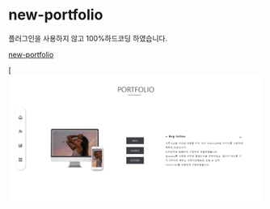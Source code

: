 # new-portfolio
플러그인을 사용하지 않고 100%하드코딩 하였습니다.


[new-portfolio](https://yellrim.github.io/new-portfolio/)

[![포트폴리오 이미지](https://github.com/yellrim/new-portfolio/blob/main/README.png)
